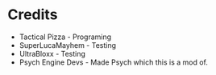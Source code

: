 # Credits
* Tactical Pizza - Programing
* SuperLucaMayhem - Testing
* UltraBloxx - Testing
* Psych Engine Devs - Made Psych which this is a mod of.

